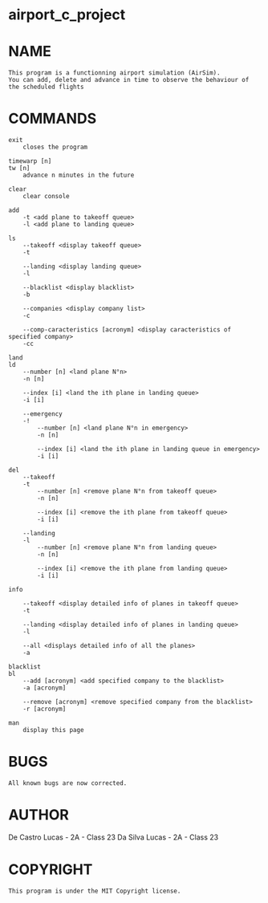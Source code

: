 # airport_c_project


# NAME
    This program is a functionning airport simulation (AirSim). 
    You can add, delete and advance in time to observe the behaviour of the scheduled flights

# COMMANDS
    exit
        closes the program
    
    timewarp [n]
    tw [n]
        advance n minutes in the future

    clear
        clear console

    add
        -t <add plane to takeoff queue>
        -l <add plane to landing queue>
    
    ls 
        --takeoff <display takeoff queue>
        -t
        
        --landing <display landing queue>
        -l

        --blacklist <display blacklist>
        -b

        --companies <display company list>
        -c

        --comp-caracteristics [acronym] <display caracteristics of specified company>
        -cc
    
    land
    ld
        --number [n] <land plane N°n>
        -n [n]
        
        --index [i] <land the ith plane in landing queue>
        -i [i]

        --emergency
        -!
            --number [n] <land plane N°n in emergency>
            -n [n]
            
            --index [i] <land the ith plane in landing queue in emergency>
            -i [i]

    del
        --takeoff
        -t
            --number [n] <remove plane N°n from takeoff queue>
            -n [n]
            
            --index [i] <remove the ith plane from takeoff queue>
            -i [i]

        --landing
        -l
            --number [n] <remove plane N°n from landing queue>
            -n [n]
            
            --index [i] <remove the ith plane from landing queue>
            -i [i]
    
    info

        --takeoff <display detailed info of planes in takeoff queue>
        -t
        
        --landing <display detailed info of planes in landing queue>
        -l

        --all <displays detailed info of all the planes>
        -a 
    
    blacklist
    bl
        --add [acronym] <add specified company to the blacklist>
        -a [acronym]

        --remove [acronym] <remove specified company from the blacklist>
        -r [acronym]

    man
        display this page

# BUGS
    All known bugs are now corrected.

# AUTHOR
   De Castro Lucas - 2A - Class 23
   Da Silva Lucas - 2A - Class 23

# COPYRIGHT
    This program is under the MIT Copyright license.

